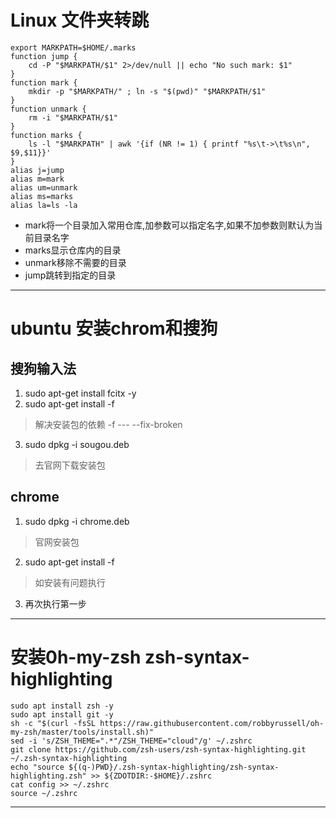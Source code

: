 # Linux 文件夹转跳

    export MARKPATH=$HOME/.marks
    function jump {
    	cd -P "$MARKPATH/$1" 2>/dev/null || echo "No such mark: $1"
    }
    function mark {
    	mkdir -p "$MARKPATH/" ; ln -s "$(pwd)" "$MARKPATH/$1"
    }
    function unmark {
    	rm -i "$MARKPATH/$1"
    }
    function marks {
    	ls -l "$MARKPATH" | awk '{if (NR != 1) { printf "%s\t->\t%s\n", $9,$11}}'
    }
    alias j=jump
    alias m=mark
    alias um=unmark
    alias ms=marks
    alias la=ls -la

 - mark将一个目录加入常用仓库,加参数可以指定名字,如果不加参数则默认为当前目录名字
 - marks显示仓库内的目录
 - unmark移除不需要的目录
 - jump跳转到指定的目录

----------

# ubuntu 安装chrom和搜狗
## 搜狗输入法
1. sudo apt-get install fcitx -y
2. sudo apt-get install -f
> 解决安装包的依赖 -f --- --fix-broken
3. sudo dpkg -i sougou.deb
> 去官网下载安装包

## chrome
1. sudo dpkg -i chrome.deb
> 官网安装包
2. sudo apt-get install -f
> 如安装有问题执行
3. 再次执行第一步
---
# 安装0h-my-zsh   zsh-syntax-highlighting

	sudo apt install zsh -y
	sudo apt install git -y
	sh -c "$(curl -fsSL https://raw.githubusercontent.com/robbyrussell/oh-my-zsh/master/tools/install.sh)"
	sed -i 's/ZSH_THEME=".*"/ZSH_THEME="cloud"/g' ~/.zshrc
	git clone https://github.com/zsh-users/zsh-syntax-highlighting.git ~/.zsh-syntax-highlighting
	echo "source ${(q-)PWD}/.zsh-syntax-highlighting/zsh-syntax-highlighting.zsh" >> ${ZDOTDIR:-$HOME}/.zshrc
	cat config >> ~/.zshrc
	source ~/.zshrc

---

